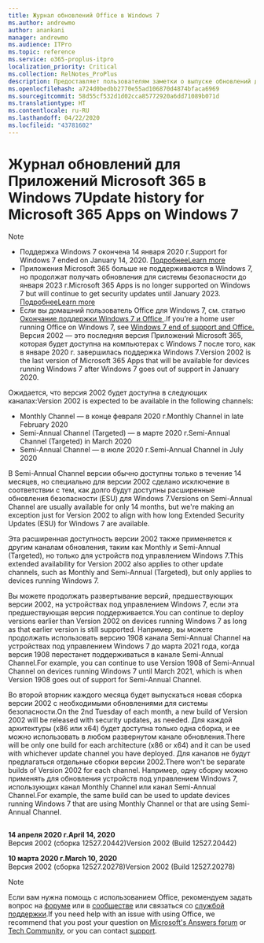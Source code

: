 ```yaml
---
title: Журнал обновлений Office в Windows 7
ms.author: andrewmo
author: anankani
manager: andrewmo
ms.audience: ITPro
ms.topic: reference
ms.service: o365-proplus-itpro
localization_priority: Critical
ms.collection: RelNotes_ProPlus
description: Предоставляет пользователям заметки о выпуске обновлений для Приложений Microsoft 365 в Windows 7
ms.openlocfilehash: a724d0bedbb2770e55ad106870d4874bfaca6969
ms.sourcegitcommit: 58d55cf532d1d02cca85772920a6dd71089b071d
ms.translationtype: HT
ms.contentlocale: ru-RU
ms.lasthandoff: 04/22/2020
ms.locfileid: "43781602"
---
```

# <a name="update-history-for-microsoft-365-apps-on-windows-7"></a><span data-ttu-id="951a9-103">Журнал обновлений для Приложений Microsoft 365 в Windows 7</span><span class="sxs-lookup"><span data-stu-id="951a9-103">Update history for Microsoft 365 Apps on Windows 7</span></span> 

 > [!NOTE]
>
>- <span data-ttu-id="951a9-104">Поддержка Windows 7 окончена 14 января 2020 г.</span><span class="sxs-lookup"><span data-stu-id="951a9-104">Support for Windows 7 ended on January 14, 2020.</span></span> [<span data-ttu-id="951a9-105">Подробнее</span><span class="sxs-lookup"><span data-stu-id="951a9-105">Learn more</span></span>](https://www.microsoft.com/microsoft-365/windows/end-of-windows-7-support?rtc=1)
>- <span data-ttu-id="951a9-106">Приложения Microsoft 365 больше не поддерживаются в Windows 7, но продолжат получать обновления для системы безопасности до января 2023 г.</span><span class="sxs-lookup"><span data-stu-id="951a9-106">Microsoft 365 Apps is no longer supported on Windows 7 but will continue to get security updates until January 2023.</span></span> [<span data-ttu-id="951a9-107">Подробнее</span><span class="sxs-lookup"><span data-stu-id="951a9-107">Learn more</span></span>](https://docs.microsoft.com/DeployOffice/windows-7-support)
>- <span data-ttu-id="951a9-108">Если вы домашний пользователь Office для Windows 7, см. статью [Окончание поддержки Windows 7 и Office ](https://support.office.com/en-us/article/windows-7-end-of-support-and-office-78f20fab-b57b-44d7-8368-06a8493f3cb9?ui=en-US&rs=en-US&ad=US).</span><span class="sxs-lookup"><span data-stu-id="951a9-108">If you’re a home user running Office on Windows 7, see [Windows 7 end of support and Office.](https://support.office.com/en-us/article/windows-7-end-of-support-and-office-78f20fab-b57b-44d7-8368-06a8493f3cb9?ui=en-US&rs=en-US&ad=US)</span></span>
<span data-ttu-id="951a9-109">Версия 2002 — это последняя версия Приложений Microsoft 365, которая будет доступна на компьютерах с Windows 7 после того, как в январе 2020 г. завершилась поддержка Windows 7.</span><span class="sxs-lookup"><span data-stu-id="951a9-109">Version 2002 is the last version of Microsoft 365 Apps that will be available for devices running Windows 7 after Windows 7 goes out of support in January 2020.</span></span>  

<span data-ttu-id="951a9-110">Ожидается, что версия 2002 будет доступна в следующих каналах:</span><span class="sxs-lookup"><span data-stu-id="951a9-110">Version 2002 is expected to be available in the following channels:</span></span>
- <span data-ttu-id="951a9-111">Monthly Channel — в конце февраля 2020 г.</span><span class="sxs-lookup"><span data-stu-id="951a9-111">Monthly Channel in late February 2020</span></span>
- <span data-ttu-id="951a9-112">Semi-Annual Channel (Targeted) — в марте 2020 г.</span><span class="sxs-lookup"><span data-stu-id="951a9-112">Semi-Annual Channel (Targeted) in March 2020</span></span>
- <span data-ttu-id="951a9-113">Semi-Annual Channel — в июле 2020 г.</span><span class="sxs-lookup"><span data-stu-id="951a9-113">Semi-Annual Channel in July 2020</span></span>

<span data-ttu-id="951a9-114">В Semi-Annual Channel версии обычно доступны только в течение 14 месяцев, но специально для версии 2002 сделано исключение в соответствии с тем, как долго будут доступны расширенные обновления безопасности (ESU) для Windows 7.</span><span class="sxs-lookup"><span data-stu-id="951a9-114">Versions on Semi-Annual Channel are usually available for only 14 months, but we're making an exception just for Version 2002 to align with how long Extended Security Updates (ESU) for Windows 7 are available.</span></span>

<span data-ttu-id="951a9-115">Эта расширенная доступность версии 2002 также применяется к другим каналам обновления, таким как Monthly и Semi-Annual (Targeted), но только для устройств под управлением Windows 7.</span><span class="sxs-lookup"><span data-stu-id="951a9-115">This extended availability for Version 2002 also applies to other update channels, such as Monthly and Semi-Annual (Targeted), but only applies to devices running Windows 7.</span></span>

<span data-ttu-id="951a9-116">Вы можете продолжать развертывание версий, предшествующих версии 2002, на устройствах под управлением Windows 7, если эта предшествующая версия поддерживается.</span><span class="sxs-lookup"><span data-stu-id="951a9-116">You can continue to deploy versions earlier than Version 2002 on devices running Windows 7 as long as that earlier version is still supported.</span></span> <span data-ttu-id="951a9-117">Например, вы можете продолжать использовать версию 1908 канала Semi-Annual Channel на устройствах под управлением Windows 7 до марта 2021 года, когда версия 1908 перестанет поддерживаться в канале Semi-Annual Channel.</span><span class="sxs-lookup"><span data-stu-id="951a9-117">For example, you can continue to use Version 1908 of Semi-Annual Channel on devices running Windows 7 until March 2021, which is when Version 1908 goes out of support for Semi-Annual Channel.</span></span>

<span data-ttu-id="951a9-118">Во второй вторник каждого месяца будет выпускаться новая сборка версии 2002 с необходимыми обновлениями для системы безопасности.</span><span class="sxs-lookup"><span data-stu-id="951a9-118">On the 2nd Tuesday of each month, a new build of Version 2002 will be released with security updates, as needed.</span></span> <span data-ttu-id="951a9-119">Для каждой архитектуры (x86 или x64) будет доступна только одна сборка, и ее можно использовать в любом развернутом канале обновления.</span><span class="sxs-lookup"><span data-stu-id="951a9-119">There will be only one build for each architecture (x86 or x64) and it can be used with whichever update channel you have deployed.</span></span> <span data-ttu-id="951a9-120">Для каналов не будут предлагаться отдельные сборки версии 2002.</span><span class="sxs-lookup"><span data-stu-id="951a9-120">There won't be separate builds of Version 2002 for each channel.</span></span> <span data-ttu-id="951a9-121">Например, одну сборку можно применять для обновления устройств под управлением Windows 7, использующих канал Monthly Channel или канал Semi-Annual Channel.</span><span class="sxs-lookup"><span data-stu-id="951a9-121">For example, the same build can be used to update devices running Windows 7 that are using Monthly Channel or that are using Semi-Annual Channel.</span></span>

##

[//]: # (НЕ УДАЛЯТЬ)

<span data-ttu-id="951a9-123">**14 апреля 2020 г.**</span><span class="sxs-lookup"><span data-stu-id="951a9-123">**April 14, 2020**</span></span><br/>
<span data-ttu-id="951a9-124">Версия 2002 (сборка 12527.20442)</span><span class="sxs-lookup"><span data-stu-id="951a9-124">Version 2002 (Build 12527.20442)</span></span><br/>

<span data-ttu-id="951a9-125">**10 марта 2020 г.**</span><span class="sxs-lookup"><span data-stu-id="951a9-125">**March 10, 2020**</span></span><br/>
<span data-ttu-id="951a9-126">Версия 2002 (сборка 12527.20278)</span><span class="sxs-lookup"><span data-stu-id="951a9-126">Version 2002 (Build 12527.20278)</span></span><br/>




> [!NOTE]
> <span data-ttu-id="951a9-127">Если вам нужна помощь с использованием Office, рекомендуем задать вопрос на [форуме](https://answers.microsoft.com/) или в [сообществе](https://techcommunity.microsoft.com/) или связаться со [службой поддержки](https://support.microsoft.com/contactus).</span><span class="sxs-lookup"><span data-stu-id="951a9-127">If you need help with an issue with using Office, we recommend that you post your question on [Microsoft's Answers forum](https://answers.microsoft.com/) or [Tech Community](https://techcommunity.microsoft.com/), or you can contact [support](https://support.microsoft.com/contactus).</span></span>
